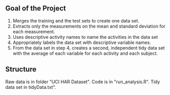## Goal of the Project
1. Merges the training and the test sets to create one data set.
2. Extracts only the measurements on the mean and standard deviation for each measurement.
3. Uses descriptive activity names to name the activities in the data set
4. Appropriately labels the data set with descriptive variable names.
5. From the data set in step 4, creates a second, independent tidy data set with the average of each variable for each activity and each subject.

## Structure
Raw data is in folder "UCI HAR Dataset". 
Code is in "run_analysis.R". 
Tidy data set in tidyData.txt". 
